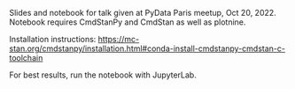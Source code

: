 Slides and notebook for talk given at PyData Paris meetup, Oct 20, 2022.
Notebook requires CmdStanPy and CmdStan as well as plotnine.

Installation instructions: https://mc-stan.org/cmdstanpy/installation.html#conda-install-cmdstanpy-cmdstan-c-toolchain

For best results, run the notebook with JupyterLab.
